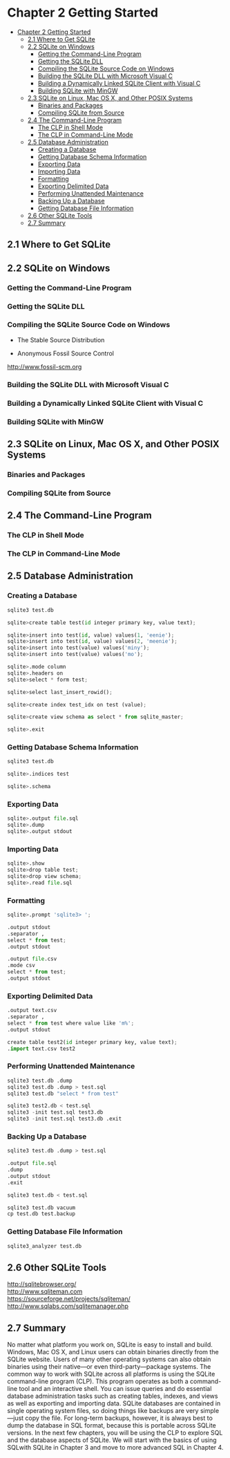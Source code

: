 
# Chapter 2 Getting Started
<!-- toc orderedList:0 depthFrom:1 depthTo:6 -->

* [Chapter 2 Getting Started](#chapter-2-getting-started)
  * [2.1 Where to Get SQLite](#21-where-to-get-sqlite)
  * [2.2 SQLite on Windows](#22-sqlite-on-windows)
    * [Getting the Command-Line Program](#getting-the-command-line-program)
    * [Getting the SQLite DLL](#getting-the-sqlite-dll)
    * [Compiling the SQLite Source Code on Windows](#compiling-the-sqlite-source-code-on-windows)
    * [Building the SQLite DLL with Microsoft Visual C](#building-the-sqlite-dll-with-microsoft-visual-c)
    * [Building a Dynamically Linked SQLite Client with Visual C](#building-a-dynamically-linked-sqlite-client-with-visual-c)
    * [Building SQLite with MinGW](#building-sqlite-with-mingw)
  * [2.3 SQLite on Linux, Mac OS X, and Other POSIX Systems](#23-sqlite-on-linux-mac-os-x-and-other-posix-systems)
    * [Binaries and Packages](#binaries-and-packages)
    * [Compiling SQLite from Source](#compiling-sqlite-from-source)
  * [2.4 The Command-Line Program](#24-the-command-line-program)
    * [The CLP in Shell Mode](#the-clp-in-shell-mode)
    * [The CLP in Command-Line Mode](#the-clp-in-command-line-mode)
  * [2.5 Database Administration](#25-database-administration)
    * [Creating a Database](#creating-a-database)
    * [Getting Database Schema Information](#getting-database-schema-information)
    * [Exporting Data](#exporting-data)
    * [Importing Data](#importing-data)
    * [Formatting](#formatting)
    * [Exporting Delimited Data](#exporting-delimited-data)
    * [Performing Unattended Maintenance](#performing-unattended-maintenance)
    * [Backing Up a Database](#backing-up-a-database)
    * [Getting Database File Information](#getting-database-file-information)
  * [2.6 Other SQLite Tools](#26-other-sqlite-tools)
  * [2.7 Summary](#27-summary)

<!-- tocstop -->


## 2.1 Where to Get SQLite

## 2.2 SQLite on Windows

### Getting the Command-Line Program

### Getting the SQLite DLL

### Compiling the SQLite Source Code on Windows

* The Stable Source Distribution

* Anonymous Fossil Source Control

http://www.fossil-scm.org

### Building the SQLite DLL with Microsoft Visual C

### Building a Dynamically Linked SQLite Client with Visual C

### Building SQLite with MinGW

## 2.3 SQLite on Linux, Mac OS X, and Other POSIX Systems

### Binaries and Packages

### Compiling SQLite from Source

## 2.4 The Command-Line Program

### The CLP in Shell Mode

### The CLP in Command-Line Mode

## 2.5 Database Administration

### Creating a Database


```python
sqlite3 test.db
```


```python
sqlite>create table test(id integer primary key, value text);
```


```python
sqlite>insert into test(id, value) values(1, 'eenie');
sqlite>insert into test(id, value) values(2, 'meenie');
sqlite>insert into test(value) values('miny');
sqlite>insert into test(value) values('mo');
```


```python
sqlite>.mode column
sqlite>.headers on
sqlite>select * form test;
```


```python
sqlite>select last_insert_rowid();
```


```python
sqlite>create index test_idx on test (value);
```


```python
sqlite>create view schema as select * from sqlite_master;
```


```python
sqlite>.exit
```

### Getting Database Schema Information


```python
sqlite3 test.db
```


```python
sqlite>.indices test
```


```python
sqlite>.schema
```

### Exporting Data


```python
sqlite>.output file.sql
sqlite>.dump
sqlite>.output stdout
```

### Importing Data


```python
sqlite>.show
sqlite>drop table test;
sqlite>drop view schema;
sqlite>.read file.sql
```

### Formatting


```python
sqlite>.prompt 'sqlite3> ';
```


```python
.output stdout
.separator ,
select * from test;
.output stdout
```


```python
.output file.csv
.mode csv
select * from test;
.output stdout
```

### Exporting Delimited Data


```python
.output text.csv
.separator ,
select * from test where value like 'm%';
.output stdout
```


```python
create table test2(id integer primary key, value text);
.import text.csv test2
```

### Performing Unattended Maintenance


```python
sqlite3 test.db .dump
sqlite3 test.db .dump > test.sql
sqlite3 test.db "select * from test"
```


```python
sqlite3 test2.db < test.sql
sqlite3 -init test.sql test3.db
sqlite3 -init test.sql test3.db .exit
```

### Backing Up a Database


```python
sqlite3 test.db .dump > test.sql
```


```python
.output file.sql
.dump
.output stdout
.exit
```


```python
sqlite3 test.db < test.sql
```


```python
sqlite3 test.db vacuum
cp test.db test.backup
```

### Getting Database File Information


```python
sqlite3_analyzer test.db
```

## 2.6 Other SQLite Tools

http://sqlitebrowser.org/  
http://www.sqliteman.com  
https://sourceforge.net/projects/sqliteman/  
http://www.sqlabs.com/sqlitemanager.php  

## 2.7 Summary

No matter what platform you work on, SQLite is easy to install and build.
Windows, Mac OS X, and Linux users can obtain binaries directly from the SQLite website.
Users of many other operating systems can also obtain binaries using their native—or even third-party—package systems.
The common way to work with SQLite across all platforms is using the SQLite command-line program (CLP).
This program operates as both a command-line tool and an interactive shell.
You can issue queries and do essential database administration tasks such as creating tables, indexes, and views as well as exporting and importing data.
SQLite databases are contained in single operating system files, so doing things like backups are very simple—just copy the file.
For long-term backups, however, it is always best to dump the database in SQL format, because this is portable across SQLite versions.
In the next few chapters, you will be using the CLP to explore SQL and the database aspects of SQLite.
We will start with the basics of using SQLwith SQLite in Chapter 3 and move to more advanced SQL in Chapter 4.



```python

```
